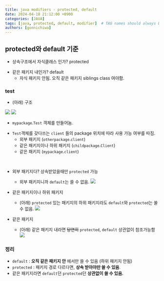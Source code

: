 ```yaml
---
title: java modifiers - protected, default
date: 2024-04-18 21:12:00 +0900
categories: [JAVA]
tags: [java, protected, default, modifier]  # TAG names should always be lowercase
authors: [gonnichiwa]
---
```


## protected와 default 기준

- 상속구조에서 자식클래스 인가? protected
+ 같은 패키지 내인가? default
  - 자식 패키지 안됨. 오직 같은 패키지 siblings class 여야함.

### test

- (아래) 구조  

![](https://blog.kakaocdn.net/dn/boFfuf/btsGIXoajSU/7mM2uBHM54ja2Sj5FK7Wl1/img.png)
![](https://blog.kakaocdn.net/dn/biXTun/btsGHtgV9an/cWuyX5NyBmN1b6pK14yLfk/img.png)


- `mypackage`.`Test` 객체를 만들어놈.
+ `Test`객체를 갖다쓰는 `client` 들의 package 위치에 따라 사용 가능 여부를 따짐.
  - 외부 패키지 (`otherpackage`.`client`)
  - 같은 패키지이나 하위 패키지 (`childpackage`.`Client`)
  - 같은 패키지 (`mypackage`.`client`)

<br/>

+ 외부 패키지다? 상속받았을때만 `protected` 가능
  - 외부 패키지니까 `default`는 쓸 수 없음.
![](https://blog.kakaocdn.net/dn/GFnk7/btsGJmuiomB/BzcKH7DCxQWsooXKufJOyK/img.png)

+ 같은 패키지이나 하위 패키지
  - (아래) `protected` 있는 패키지의 하위 패키지라도 `default`와 `protected`는 쑬 수 없음.
![](https://blog.kakaocdn.net/dn/c3Vrja/btsGHa2TgOn/EkxHiMnyae8GaT0UtOnDVK/img.png)

+ 같은 패키지
  - (아래) 같은 패키지 내라면 ~~당연히~~ `protected`, `default` 상관없이 참조가능함  
![](https://blog.kakaocdn.net/dn/1Y0OG/btsGKXmUChS/tvaGC4vFnq2ky3sC9DA6YK/img.png)


### 정리

- `default` : **오직 같은 패키지 안** 에서만 쓸 수 있음 (하위 패키지 안됨)
- `protected` : 패키지 경로 다르다면, __상속 받아야만 쓸 수 있음__.
- 같은 패키지라면 `default`던 `protected`던 **상관없이 쓸 수 있음.**  

